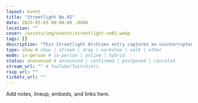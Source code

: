 ```yaml
---
layout: event
title: "Streetlight No.02"
date: 2025-05-03 00:00:00 -0400
location: ""
cover: /assets/img/events/streetlight-no02.webp
tags: []
description: "This Streetlight Archives entry captures an uninterrupted view from the Manhattan Bridge, focused on the Brooklyn Bridge and lower Manhattan skyline. The ambient layer is alive with the constant thunder of the B, D, N, and Q trains, the rolling tide of traffic, and wind across the East River. A deep structural vibration ripples through the bridge — affecting both sound and video. The visuals subtly warp with every passing train, giving the footage a living, breathing tension. No added music. No narration. Just the city, shaking slightly under its own weight. Designed for quiet immersion, headphones on."
type: show # show | stream | drop | workshop | walk | other
mode: in-person # in-person | online | hybrid
status: announced # announced | confirmed | postponed | canceled
stream_url: "" # YouTube/Twitch/etc.
rsvp_url: ""
tickets_url: ""
---
```


Add notes, lineup, embeds, and links here.
